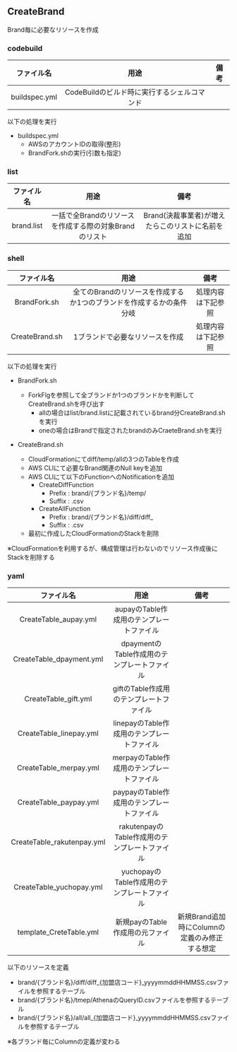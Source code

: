 ## CreateBrand

Brand毎に必要なリソースを作成

### codebuild

| ファイル名    | 用途                                       | 備考 |
| :-----------: | :---------------------------------------: | :--: |
| buildspec.yml | CodeBuildのビルド時に実行するシェルコマンド |      |

以下の処理を実行

- buildspec.yml
  - AWSのアカウントIDの取得(整形)
  - BrandFork.shの実行(引数も指定)

### list

| ファイル名 | 用途                                                 | 備考                                             |
| :--------: | :--------------------------------------------------: | :---------------------------------------------: |
| brand.list | 一括で全Brandのリソースを作成する際の対象Brandのリスト | Brand(決裁事業者)が増えたらこのリストに名前を追加 |


### shell

| ファイル名     | 用途                                                               | 備考              |
| :------------: | :---------------------------------------------------------------: | :----------------: |
| BrandFork.sh   | 全てのBrandのリソースを作成するか1つのブランドを作成するかの条件分岐 | 処理内容は下記参照 |
| CreateBrand.sh | 1ブランドで必要なリソースを作成                                    | 処理内容は下記参照 |

以下の処理を実行

- BrandFork.sh
  - ForkFlgを参照して全ブランドか1つのブランドかを判断してCreateBrand.shを呼び出す
    - allの場合はlist/brand.listに記載されているbrand分CreateBrand.shを実行
    - oneの場合はBrandで指定されたbrandのみCraeteBrand.shを実行


- CreateBrand.sh
  - CloudFormationにてdiff/temp/allの3つのTableを作成
  - AWS CLIにて必要なBrand関連のNull keyを追加
  - AWS CLIにて以下のFunctionへのNotificationを追加
    - CreateDiffFunction
      - Prefix : brand/{ブランド名}/temp/
      - Suffix : .csv
    - CreateAllFunction
      - Prefix : brand/{ブランド名}/diff/diff_
      - Suffix : .csv
  - 最初に作成したCloudFormationのStackを削除

※CloudFormationを利用するが、構成管理は行わないのでリソース作成後にStackを削除する

### yaml

| ファイル名                 | 用途                                         | 備考                                         |
| :------------------------: | :-----------------------------------------: | :------------------------------------------: |
| CreateTable_aupay.yml      | aupayのTable作成用のテンプレートファイル      |                                              |
| CreateTable_dpayment.yml   | dpaymentのTable作成用のテンプレートファイル   |                                              |
| CreateTable_gift.yml       | giftのTable作成用のテンプレートファイル       |                                              |
| CreateTable_linepay.yml    | linepayのTable作成用のテンプレートファイル    |                                              |
| CreateTable_merpay.yml     | merpayのTable作成用のテンプレートファイル     |                                              |
| CreateTable_paypay.yml     | paypayのTable作成用のテンプレートファイル     |                                              |
| CreateTable_rakutenpay.yml | rakutenpayのTable作成用のテンプレートファイル |                                              |
| CreateTable_yuchopay.yml   | yuchopayのTable作成用のテンプレートファイル   |                                              |
| template_CreteTable.yml    | 新規payのTable作成用の元ファイル              | 新規Brand追加時にColumnの定義のみ修正する想定 |

以下のリソースを定義

- brand/{ブランド名}/diff/diff_{加盟店コード}_yyyymmddHHMMSS.csvファイルを参照するテーブル
- brand/{ブランド名}/tmep/AthenaのQueryID.csvファイルを参照するテーブル
- brand/{ブランド名}/all/all_{加盟店コード}_yyyymmddHHMMSS.csvファイルを参照するテーブル

※各ブランド毎にColumnの定義が変わる